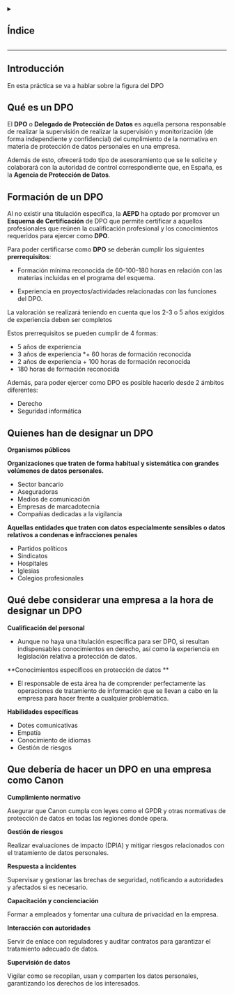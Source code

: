 <details>
  <summary><h2>Índice</h2></summary>
  
 - [Introducción](#introducción)
 - [](url)
 - 
</details>

---

## Introducción

En esta práctica se va a hablar sobre la figura del DPO

## Qué es un DPO

El **DPO** o **Delegado de Protección de Datos** es aquella persona responsable de realizar la supervisión de realizar la supervisión y monitorización (de forma independiente y confidencial) del cumplimiento de la normativa en materia de 
protección de datos personales en una empresa. 

Además de esto, ofrecerá todo tipo de asesoramiento que se le solicite y colaborará con la autoridad de control correspondiente que, en España, es la **Agencia de Protección de Datos**. 

## Formación de un DPO 

Al no existir una titulación específica, la **AEPD** ha optado por promover un **Esquema de Certificación** de DPO que permite certificar a aquellos profesionales que reúnen la cualificación profesional y los conocimientos requeridos para ejercer como **DPO**. 

Para poder certificarse como **DPO** se deberán cumplir los siguientes **prerrequisitos**: 

- Formación mínima reconocida de 60-100-180 horas en relación con las materias incluidas en el programa del esquema. 

- Experiencia en proyectos/actividades relacionadas con las funciones del DPO.

La valoración se realizará teniendo en cuenta que los 2-3 o 5 años exigidos de experiencia deben ser completos

Estos prerrequisitos se pueden cumplir de 4 formas: 

- 5 años de experiencia
- 3 años de experiencia *+ 60 horas de formación reconocida
- 2 años de experiencia + 100 horas de formación reconocida
- 180 horas de formación reconocida

Además, para poder ejercer como DPO es posible hacerlo desde 2 ámbitos diferentes:

- Derecho
- Seguridad informática

## Quienes han de designar un DPO

**Organismos públicos**

**Organizaciones que traten de forma habitual y sistemática con grandes volúmenes de datos personales.**

- Sector bancario
- Aseguradoras
- Medios de comunicación
- Empresas de marcadotecnia
- Compañias dedicadas a la vigilancia

**Aquellas entidades que traten con datos especialmente sensibles o datos relativos a condenas e infracciones penales**

- Partidos políticos
- Sindicatos
- Hospitales
- Iglesias
- Colegios profesionales

## Qué debe considerar una empresa a la hora de designar un DPO

**Cualificación del personal**

- Aunque no haya una titulación específica para ser DPO, si resultan indispensables conocimientos en derecho, así como la experiencia en legislación relativa a protección de datos.

**Conocimientos específicos en protección de datos **

- El responsable de esta área ha de comprender perfectamente las operaciones de tratamiento de información que se llevan a cabo en la empresa para hacer frente a cualquier problemática.

**Habilidades específicas**

- Dotes comunicativas
- Empatía
- Conocimiento de idiomas
- Gestión de riesgos

## Que debería de hacer un DPO en una empresa como Canon

**Cumplimiento normativo**

Asegurar que Canon cumpla con leyes como el GPDR y otras normativas de protección de datos en todas las regiones donde opera.

**Gestión de riesgos**

Realizar evaluaciones de impacto (DPIA) y mitigar riesgos relacionados con el tratamiento de datos personales. 

**Respuesta a incidentes**

Supervisar y gestionar las brechas de seguridad, notificando a autoridades y afectados si es necesario.

**Capacitación y concienciación**

Formar a empleados y fomentar una cultura de privacidad en la empresa.

**Interacción con autoridades**

Servir de enlace con reguladores y auditar contratos para garantizar el tratamiento adecuado de datos. 

**Supervisión de datos**

Vigilar como se recopilan, usan y comparten los datos personales, garantizando los derechos de los interesados. 































































































